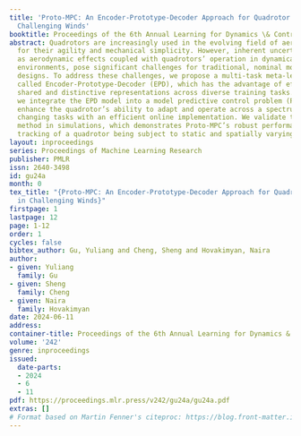 ```yaml
---
title: 'Proto-MPC: An Encoder-Prototype-Decoder Approach for Quadrotor Control in
  Challenging Winds'
booktitle: Proceedings of the 6th Annual Learning for Dynamics \& Control Conference
abstract: Quadrotors are increasingly used in the evolving field of aerial robotics
  for their agility and mechanical simplicity. However, inherent uncertainties, such
  as aerodynamic effects coupled with quadrotors’ operation in dynamically changing
  environments, pose significant challenges for traditional, nominal model-based control
  designs. To address these challenges, we propose a multi-task meta-learning method
  called Encoder-Prototype-Decoder (EPD), which has the advantage of effectively balancing
  shared and distinctive representations across diverse training tasks. Subsequently,
  we integrate the EPD model into a model predictive control problem (Proto-MPC) to
  enhance the quadrotor’s ability to adapt and operate across a spectrum of dynamically
  changing tasks with an efficient online implementation. We validate the proposed
  method in simulations, which demonstrates Proto-MPC’s robust performance in trajectory
  tracking of a quadrotor being subject to static and spatially varying side winds.
layout: inproceedings
series: Proceedings of Machine Learning Research
publisher: PMLR
issn: 2640-3498
id: gu24a
month: 0
tex_title: "{Proto-MPC: An Encoder-Prototype-Decoder Approach for Quadrotor Control
  in Challenging Winds}"
firstpage: 1
lastpage: 12
page: 1-12
order: 1
cycles: false
bibtex_author: Gu, Yuliang and Cheng, Sheng and Hovakimyan, Naira
author:
- given: Yuliang
  family: Gu
- given: Sheng
  family: Cheng
- given: Naira
  family: Hovakimyan
date: 2024-06-11
address:
container-title: Proceedings of the 6th Annual Learning for Dynamics & Control Conference
volume: '242'
genre: inproceedings
issued:
  date-parts:
  - 2024
  - 6
  - 11
pdf: https://proceedings.mlr.press/v242/gu24a/gu24a.pdf
extras: []
# Format based on Martin Fenner's citeproc: https://blog.front-matter.io/posts/citeproc-yaml-for-bibliographies/
---
```

